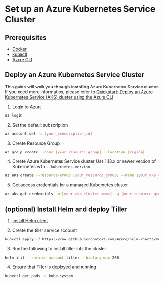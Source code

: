 
# Set up an Azure Kubernetes Service Cluster

## Prerequisites

- [Docker](https://docs.docker.com/install/)
- [kubectl](https://kubernetes.io/docs/tasks/tools/install-kubectl/)
- [Azure CLI](https://docs.microsoft.com/en-us/cli/azure/install-azure-cli?view=azure-cli-latest)

## Deploy an Azure Kubernetes Service Cluster

This guide will walk you through installing Azure Kubernetes Service cluster. If you need more information, please refer to [Quickstart: Deploy an Azure Kubernetes Service (AKS) cluster using the Azure CLI](https://docs.microsoft.com/en-us/azure/aks/kubernetes-walkthrough)

1. Login to Azure
```bash
az login
```

2. Set the default subscription
```bash
az account set -s [your_subscription_id]
```

3. Create Resource Group

```bash
az group create --name [your_resource_group] --location [region]
```

4. Create Azure Kubernetes Service cluster
Use 1.13.x or newer version of Kubernetes with `--kubernetes-version`

```bash
az aks create --resource-group [your_resource_group] --name [your_aks_cluster_name] --node-count 2 --kubernetes-version 1.14.6 --enable-addons http_application_routing --enable-rbac --generate-ssh-keys
```

5. Get access credentials for a managed Kubernetes cluster

```bash
az aks get-credentials -n [your_aks_cluster_name] -g [your_resource_group]
```

## (optional) Install Helm and deploy Tiller

1. [Install Helm client](https://helm.sh/docs/using_helm/#installing-the-helm-client)

2. Create the tiller service account
```bash
kubectl apply -f https://raw.githubusercontent.com/Azure/helm-charts/master/docs/prerequisities/helm-rbac-config.yaml
```

3. Run the following to install tiller into the cluster
```bash
helm init --service-account tiller --history-max 200
```

4. Ensure that Tiller is deployed and running
```bash
kubectl get pods -n kube-system
```